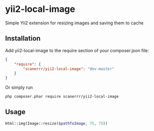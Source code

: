 yii2-local-image
=========================

Simple Yii2 extension for resizing images and saving them to cache 


Installation
-------------
Add yii2-local-image to the require section of your composer.json file:
```json
{
    "require": {
        "scanerrr/yii2-local-image": "dev-master"
    }
}
```

Or simply run
```bash
php composer.phar require scanerrr/yii2-local-image
```

Usage
-------------

```php
Html::img(Image::resize($pathToImage, 75, 75))
```